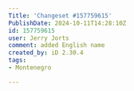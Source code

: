 ```yaml
---
Title: 'Changeset #157759615'
PublishDate: 2024-10-11T14:28:10Z
id: 157759615
user: Jerry Jorts
comment: added English name
created_by: iD 2.30.4
tags:
- Montenegro

---
```

